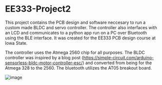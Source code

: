 # EE333-Project2

This project contains the PCB design and software neccesary to run a custom made BLDC and servo controller. The controller also interfaces with an LCD and communicates to a python app run on a PC over Bluetooth using the BLE interface. It was created for the EE333 PCB design course at Iowa State.

The controller uses the Atmega 2560 chip for all purposes. The BLDC controller was inspired by a blog post (https://simple-circuit.com/arduino-sensorless-bldc-motor-controller-esc/) and converted from being for the Atmega 328 to the 2560. The bluetooth utilizes the AT05 breakout board.

![image](https://user-images.githubusercontent.com/43474558/206860788-6e3b0c28-0aa4-4d5d-8c88-cfc090193cdb.png)

